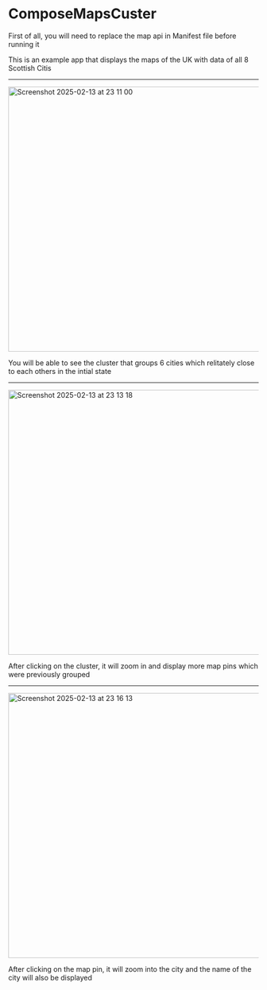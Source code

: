 # ComposeMapsCuster
First of all, you will need to replace the map api in Manifest file before running it

This is an example app that displays the maps of the UK with data of all 8 Scottish Citis

--- 
<img width="534" alt="Screenshot 2025-02-13 at 23 11 00" src="https://github.com/user-attachments/assets/569c77da-34fc-4381-a627-e1a54df5ad4e" />

You will be able to see the cluster that groups 6 cities which relitately close to each others in the intial state

---
<img width="534" alt="Screenshot 2025-02-13 at 23 13 18" src="https://github.com/user-attachments/assets/e06d6aea-5dfe-450b-946e-ea455e4500e5" />

After clicking on the cluster, it will zoom in and display more map pins which were previously grouped 

---
<img width="534" alt="Screenshot 2025-02-13 at 23 16 13" src="https://github.com/user-attachments/assets/724755fd-520d-425a-a532-6e4f9d9daf42" />

After clicking on the map pin, it will zoom into the city and the name of the city will also be displayed
